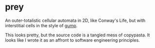 # prey

An outer-totalistic cellular automata in 2D, like Conway's Life, but with interstitial cells in the style of [gump](https://github.com/kdbanman/gump).

This looks pretty, but the source code is a tangled mess of copypasta.
It looks like I wrote it as an affront to software engineering principles.

